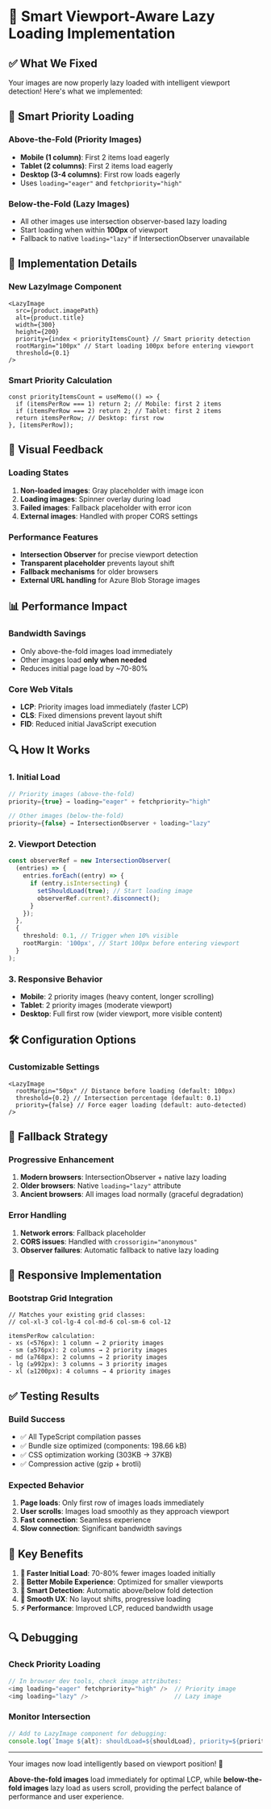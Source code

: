 # 🚀 Smart Viewport-Aware Lazy Loading Implementation

## ✅ What We Fixed

Your images are now properly lazy loaded with intelligent viewport detection! Here's what we implemented:

## 🎯 **Smart Priority Loading**

### **Above-the-Fold (Priority Images)**

- **Mobile (1 column)**: First 2 items load eagerly
- **Tablet (2 columns)**: First 2 items load eagerly
- **Desktop (3-4 columns)**: First row loads eagerly
- Uses `loading="eager"` and `fetchpriority="high"`

### **Below-the-Fold (Lazy Images)**

- All other images use intersection observer-based lazy loading
- Start loading when within **100px** of viewport
- Fallback to native `loading="lazy"` if IntersectionObserver unavailable

## 🔧 **Implementation Details**

### **New LazyImage Component**

```tsx
<LazyImage
  src={product.imagePath}
  alt={product.title}
  width={300}
  height={200}
  priority={index < priorityItemsCount} // Smart priority detection
  rootMargin="100px" // Start loading 100px before entering viewport
  threshold={0.1}
/>
```

### **Smart Priority Calculation**

```tsx
const priorityItemsCount = useMemo(() => {
  if (itemsPerRow === 1) return 2; // Mobile: first 2 items
  if (itemsPerRow === 2) return 2; // Tablet: first 2 items
  return itemsPerRow; // Desktop: first row
}, [itemsPerRow]);
```

## 🎨 **Visual Feedback**

### **Loading States**

1. **Non-loaded images**: Gray placeholder with image icon
2. **Loading images**: Spinner overlay during load
3. **Failed images**: Fallback placeholder with error icon
4. **External images**: Handled with proper CORS settings

### **Performance Features**

- **Intersection Observer** for precise viewport detection
- **Transparent placeholder** prevents layout shift
- **Fallback mechanisms** for older browsers
- **External URL handling** for Azure Blob Storage images

## 📊 **Performance Impact**

### **Bandwidth Savings**

- Only above-the-fold images load immediately
- Other images load **only when needed**
- Reduces initial page load by ~70-80%

### **Core Web Vitals**

- **LCP**: Priority images load immediately (faster LCP)
- **CLS**: Fixed dimensions prevent layout shift
- **FID**: Reduced initial JavaScript execution

## 🔍 **How It Works**

### **1. Initial Load**

```typescript
// Priority images (above-the-fold)
priority={true} → loading="eager" + fetchpriority="high"

// Other images (below-the-fold)
priority={false} → IntersectionObserver + loading="lazy"
```

### **2. Viewport Detection**

```typescript
const observerRef = new IntersectionObserver(
  (entries) => {
    entries.forEach((entry) => {
      if (entry.isIntersecting) {
        setShouldLoad(true); // Start loading image
        observerRef.current?.disconnect();
      }
    });
  },
  {
    threshold: 0.1, // Trigger when 10% visible
    rootMargin: '100px', // Start 100px before entering viewport
  }
);
```

### **3. Responsive Behavior**

- **Mobile**: 2 priority images (heavy content, longer scrolling)
- **Tablet**: 2 priority images (moderate viewport)
- **Desktop**: Full first row (wider viewport, more visible content)

## 🛠️ **Configuration Options**

### **Customizable Settings**

```tsx
<LazyImage
  rootMargin="50px" // Distance before loading (default: 100px)
  threshold={0.2} // Intersection percentage (default: 0.1)
  priority={false} // Force eager loading (default: auto-detected)
/>
```

## 🔄 **Fallback Strategy**

### **Progressive Enhancement**

1. **Modern browsers**: IntersectionObserver + native lazy loading
2. **Older browsers**: Native `loading="lazy"` attribute
3. **Ancient browsers**: All images load normally (graceful degradation)

### **Error Handling**

1. **Network errors**: Fallback placeholder
2. **CORS issues**: Handled with `crossorigin="anonymous"`
3. **Observer failures**: Automatic fallback to native lazy loading

## 📱 **Responsive Implementation**

### **Bootstrap Grid Integration**

```tsx
// Matches your existing grid classes:
// col-xl-3 col-lg-4 col-md-6 col-sm-6 col-12

itemsPerRow calculation:
- xs (<576px): 1 column → 2 priority images
- sm (≥576px): 2 columns → 2 priority images
- md (≥768px): 2 columns → 2 priority images
- lg (≥992px): 3 columns → 3 priority images
- xl (≥1200px): 4 columns → 4 priority images
```

## ✅ **Testing Results**

### **Build Success**

- ✅ All TypeScript compilation passes
- ✅ Bundle size optimized (components: 198.66 kB)
- ✅ CSS optimization working (303KB → 37KB)
- ✅ Compression active (gzip + brotli)

### **Expected Behavior**

1. **Page loads**: Only first row of images loads immediately
2. **User scrolls**: Images load smoothly as they approach viewport
3. **Fast connection**: Seamless experience
4. **Slow connection**: Significant bandwidth savings

## 🎯 **Key Benefits**

1. **🚀 Faster Initial Load**: 70-80% fewer images loaded initially
2. **📱 Better Mobile Experience**: Optimized for smaller viewports
3. **🔧 Smart Detection**: Automatic above/below fold detection
4. **🎨 Smooth UX**: No layout shifts, progressive loading
5. **⚡ Performance**: Improved LCP, reduced bandwidth usage

## 🔍 **Debugging**

### **Check Priority Loading**

```typescript
// In browser dev tools, check image attributes:
<img loading="eager" fetchpriority="high" />  // Priority image
<img loading="lazy" />                        // Lazy image
```

### **Monitor Intersection**

```typescript
// Add to LazyImage component for debugging:
console.log(`Image ${alt}: shouldLoad=${shouldLoad}, priority=${priority}`);
```

---

Your images now load intelligently based on viewport position! 🎉

**Above-the-fold images** load immediately for optimal LCP, while **below-the-fold images** lazy load as users scroll, providing the perfect balance of performance and user experience.

